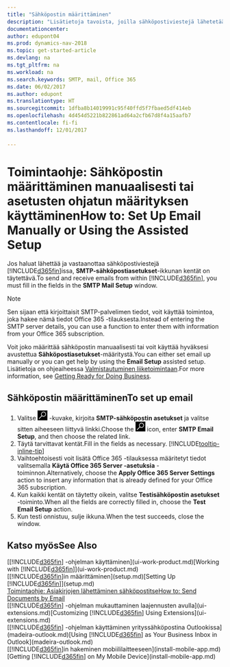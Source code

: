 ```yaml
---
title: "Sähköpostin määrittäminen"
description: "Lisätietoja tavoista, joilla sähköpostiviestejä lähetetään ja vastaanotetaan Dynamics NAV -ohjelmassa SMTP-palvelimen kautta tai miten Office 365 -tilauksessa luotuja sähköpostipalvelimen asetuksia käytetään."
documentationcenter: 
author: edupont04
ms.prod: dynamics-nav-2018
ms.topic: get-started-article
ms.devlang: na
ms.tgt_pltfrm: na
ms.workload: na
ms.search.keywords: SMTP, mail, Office 365
ms.date: 06/02/2017
ms.author: edupont
ms.translationtype: HT
ms.sourcegitcommit: 1dfba8b14019991c95f40ffd5f7fbaed5df414eb
ms.openlocfilehash: 4d454d5221b822861ad64a2cfb67d8f4a15aafb7
ms.contentlocale: fi-fi
ms.lasthandoff: 12/01/2017

---
```

# <a name="how-to-set-up-email-manually-or-using-the-assisted-setup"></a><span data-ttu-id="5be41-103">Toimintaohje: Sähköpostin määrittäminen manuaalisesti tai asetusten ohjatun määrityksen käyttäminen</span><span class="sxs-lookup"><span data-stu-id="5be41-103">How to: Set Up Email Manually or Using the Assisted Setup</span></span>
<span data-ttu-id="5be41-104">Jos haluat lähettää ja vastaanottaa sähköpostiviestejä [!INCLUDE[d365fin](includes/d365fin_md.md)]issa, **SMTP-sähköpostiasetukset**-ikkunan kentät on täytettävä.</span><span class="sxs-lookup"><span data-stu-id="5be41-104">To send and receive emails from within [!INCLUDE[d365fin](includes/d365fin_md.md)], you must fill in the fields in the **SMTP Mail Setup** window.</span></span>

> [!NOTE]  
>   <span data-ttu-id="5be41-105">Sen sijaan että kirjoittaisit SMTP-palvelimen tiedot, voit käyttää toimintoa, joka hakee nämä tiedot Office 365 -tilauksesta.</span><span class="sxs-lookup"><span data-stu-id="5be41-105">Instead of entering the SMTP server details, you can use a function to enter them with information from your Office 365 subscription.</span></span>

<span data-ttu-id="5be41-106">Voit joko määrittää sähköpostin manuaalisesti tai voit käyttää hyväksesi avustettua **Sähköpostiasetukset**-määritystä.</span><span class="sxs-lookup"><span data-stu-id="5be41-106">You can either set email up manually or you can get help by using the **Email Setup** assisted setup.</span></span> <span data-ttu-id="5be41-107">Lisätietoja on ohjeaiheessa [Valmistautuminen liiketoimintaan](ui-get-ready-business.md).</span><span class="sxs-lookup"><span data-stu-id="5be41-107">For more information, see [Getting Ready for Doing Business](ui-get-ready-business.md).</span></span>  

## <a name="to-set-up-email"></a><span data-ttu-id="5be41-108">Sähköpostin määrittäminen</span><span class="sxs-lookup"><span data-stu-id="5be41-108">To set up email</span></span>
1. <span data-ttu-id="5be41-109">Valitse ![Etsi sivu tai raportti](media/ui-search/search_small.png "Etsi sivu tai raportti -kuvake") -kuvake, kirjoita **SMTP-sähköpostin asetukset** ja valitse sitten aiheeseen liittyvä linkki.</span><span class="sxs-lookup"><span data-stu-id="5be41-109">Choose the ![Search for Page or Report](media/ui-search/search_small.png "Search for Page or Report icon") icon, enter **SMTP Email Setup**, and then choose the related link.</span></span>
2. <span data-ttu-id="5be41-110">Täytä tarvittavat kentät.</span><span class="sxs-lookup"><span data-stu-id="5be41-110">Fill in the fields as necessary.</span></span> [!INCLUDE[tooltip-inline-tip](includes/tooltip-inline-tip_md.md)]
3. <span data-ttu-id="5be41-111">Vaihtoehtoisesti voit lisätä Office 365 -tilauksessa määritetyt tiedot valitsemalla **Käytä Office 365 Server -asetuksia** -toiminnon.</span><span class="sxs-lookup"><span data-stu-id="5be41-111">Alternatively, choose the **Apply Office 365 Server Settings** action to insert any information that is already defined for your Office 365 subscription.</span></span>
4. <span data-ttu-id="5be41-112">Kun kaikki kentät on täytetty oikein, valitse **Testisähköpostin asetukset** -toiminto.</span><span class="sxs-lookup"><span data-stu-id="5be41-112">When all the fields are correctly filled in, choose the **Test Email Setup** action.</span></span>
5. <span data-ttu-id="5be41-113">Kun testi onnistuu, sulje ikkuna.</span><span class="sxs-lookup"><span data-stu-id="5be41-113">When the test succeeds, close the window.</span></span>

## <a name="see-also"></a><span data-ttu-id="5be41-114">Katso myös</span><span class="sxs-lookup"><span data-stu-id="5be41-114">See Also</span></span>  
<span data-ttu-id="5be41-115">[[!INCLUDE[d365fin](includes/d365fin_md.md)] -ohjelman käyttäminen](ui-work-product.md)</span><span class="sxs-lookup"><span data-stu-id="5be41-115">[Working with [!INCLUDE[d365fin](includes/d365fin_md.md)]](ui-work-product.md)</span></span>  
<span data-ttu-id="5be41-116">[[!INCLUDE[d365fin](includes/d365fin_md.md)]in määrittäminen](setup.md)</span><span class="sxs-lookup"><span data-stu-id="5be41-116">[Setting Up [!INCLUDE[d365fin](includes/d365fin_md.md)]](setup.md)</span></span>  
[<span data-ttu-id="5be41-117">Toimintaohje: Asiakirjojen lähettäminen sähköpostitse</span><span class="sxs-lookup"><span data-stu-id="5be41-117">How to: Send Documents by Email</span></span>](ui-how-send-documents-email.md)  
<span data-ttu-id="5be41-118">[[!INCLUDE[d365fin](includes/d365fin_md.md)] -ohjelman mukauttaminen laajennusten avulla](ui-extensions.md)</span><span class="sxs-lookup"><span data-stu-id="5be41-118">[Customizing [!INCLUDE[d365fin](includes/d365fin_md.md)] Using Extensions](ui-extensions.md)</span></span>  
<span data-ttu-id="5be41-119">[[!INCLUDE[d365fin](includes/d365fin_md.md)] -ohjelman käyttäminen yrityssähköpostina Outlookissa](madeira-outlook.md)</span><span class="sxs-lookup"><span data-stu-id="5be41-119">[Using [!INCLUDE[d365fin](includes/d365fin_md.md)] as Your Business Inbox in Outlook](madeira-outlook.md)</span></span>  
<span data-ttu-id="5be41-120">[[!INCLUDE[d365fin](includes/d365fin_md.md)]in hakeminen mobiililaitteeseen](install-mobile-app.md)</span><span class="sxs-lookup"><span data-stu-id="5be41-120">[Getting [!INCLUDE[d365fin](includes/d365fin_md.md)] on My Mobile Device](install-mobile-app.md)</span></span>

